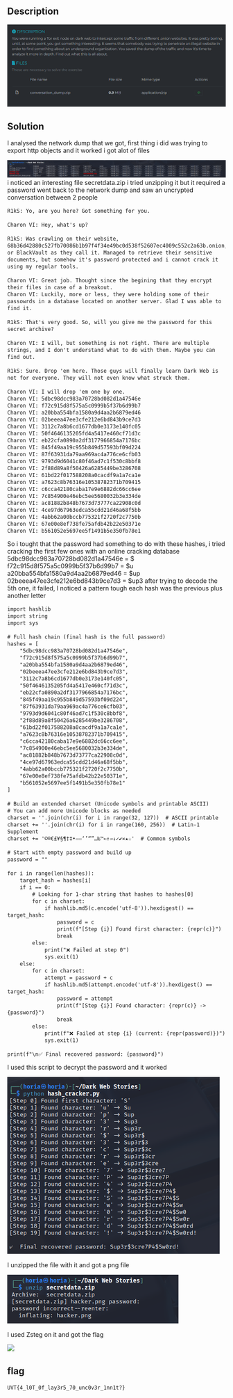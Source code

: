 ## Description 
![](assets/Step1.png)
## Solution 
I analysed the network dump that we got, first thing i did was trying to export http objects and it worked i got alot of files 

![](assets/Step2.png) 
i noticed an interesting file secretdata.zip i tried unzipping it but it required a password
went back to the network dump and saw an uncrypted conversation between 2 people 

```
R1kS: Yo, are you here? Got something for you.

Charon VI: Hey, what's up?

R1kS: Was crawling on their website, 68b36d42880c527fb70086b1b97f4f34e49bc0d538f52607ec4009c552c2a63b.onion, or BlackVault as they call it. Managed to retrieve their sensitive documents, but somehow it's password protected and i cannot crack it using my regular tools.

Charon VI: Great job. Thought since the begining that they encrypt their files in case of a breakout.
Charon VI: Luckily, more or less, they were holding some of their passowrds in a database located on another server. Glad I was able to find it.

R1kS: That's very good. So, will you give me the password for this secret archive?

Charon VI: I will, but something is not right. There are multiple strings, and I don't understand what to do with them. Maybe you can find out.

R1kS: Sure. Drop 'em here. Those guys will finally learn Dark Web is not for everyone. They will not even know what struck them.

Charon VI: I will drop 'em one by one.
Charon VI: 5dbc98dcc983a70728bd082d1a47546e
Charon VI: f72c915d8f575a5c0999b5f37b6d99b7
Charon VI: a20bba554bfa1580a9d4aa2b6879ed46
Charon VI: 02beeea47ee3cfe212e6bd843b9ce7d3
Charon VI: 3112c7a8b6cd1677db0e3173e140fc05
Charon VI: 50f4646135205fd4a5417e460cf71d3c
Charon VI: eb22cfa0890a2df3177966854a7176bc
Charon VI: 845f49aa19c955b849d57593bf09d224
Charon VI: 87f63931da79aa969ac4a776ce6cfb03
Charon VI: 9793d9d6041c80f46ad7c1f530c8bbf8
Charon VI: 2f88d89a8f50426a6285449be3286708
Charon VI: 61bd22f017588208a0cacdf9a1a7ca1e
Charon VI: a7623c8b76316e10538782371b709415
Charon VI: c6cca42180caba17e9e6882dc66cc6ee 
Charon VI: 7c854900e46ebc5ee5680032b3e334de
Charon VI: ac81882b848b7673d73777ca22908c0d
Charon VI: 4ce97d67963edca55cdd21d46a68f5bb
Charon VI: 4abb62a00bccb775321f2720f2c7750b
Charon VI: 67e00e8ef738fe75afdb42b22e50371e
Charon VI: b561052e5697ee5f1491b5e350fb78e1
```
So i tought that the password had something to do with these hashes, i tried cracking the first few ones with an online cracking database 
5dbc98dcc983a70728bd082d1a47546e = $
f72c915d8f575a5c0999b5f37b6d99b7 = $u
a20bba554bfa1580a9d4aa2b6879ed46 = $up
02beeea47ee3cfe212e6bd843b9ce7d3 = $up3 
after trying to decode the 5th one, it failed, 
I noticed a pattern tough each hash was the previous plus another letter 
```
import hashlib
import string
import sys

# Full hash chain (final hash is the full password)
hashes = [
    "5dbc98dcc983a70728bd082d1a47546e",
    "f72c915d8f575a5c0999b5f37b6d99b7",
    "a20bba554bfa1580a9d4aa2b6879ed46",
    "02beeea47ee3cfe212e6bd843b9ce7d3",
    "3112c7a8b6cd1677db0e3173e140fc05",
    "50f4646135205fd4a5417e460cf71d3c",
    "eb22cfa0890a2df3177966854a7176bc",
    "845f49aa19c955b849d57593bf09d224",
    "87f63931da79aa969ac4a776ce6cfb03",
    "9793d9d6041c80f46ad7c1f530c8bbf8",
    "2f88d89a8f50426a6285449be3286708",
    "61bd22f017588208a0cacdf9a1a7ca1e",
    "a7623c8b76316e10538782371b709415",
    "c6cca42180caba17e9e6882dc66cc6ee",
    "7c854900e46ebc5ee5680032b3e334de",
    "ac81882b848b7673d73777ca22908c0d",
    "4ce97d67963edca55cdd21d46a68f5bb",
    "4abb62a00bccb775321f2720f2c7750b",
    "67e00e8ef738fe75afdb42b22e50371e",
    "b561052e5697ee5f1491b5e350fb78e1"
]

# Build an extended charset (Unicode symbols and printable ASCII)
# You can add more Unicode blocks as needed
charset = ''.join(chr(i) for i in range(32, 127))  # ASCII printable
charset += ''.join(chr(i) for i in range(160, 256))  # Latin-1 Supplement
charset += '©®€£¥§¶†‡•–—‘’“”…‰™←↑→↓✓✔✕★☆'  # Common symbols

# Start with empty password and build up
password = ""

for i in range(len(hashes)):
    target_hash = hashes[i]
    if i == 0:
        # Looking for 1-char string that hashes to hashes[0]
        for c in charset:
            if hashlib.md5(c.encode('utf-8')).hexdigest() == target_hash:
                password = c
                print(f"[Step {i}] Found first character: {repr(c)}")
                break
        else:
            print("❌ Failed at step 0")
            sys.exit(1)
    else:
        for c in charset:
            attempt = password + c
            if hashlib.md5(attempt.encode('utf-8')).hexdigest() == target_hash:
                password = attempt
                print(f"[Step {i}] Found character: {repr(c)} -> {password}")
                break
        else:
            print(f"❌ Failed at step {i} (current: {repr(password)})")
            sys.exit(1)

print(f"\n✅ Final recovered password: {password}")
```
I used this script to decrypt the password and it worked 


![](assets/Step3.png)

I unzipped the file with it and got a png file





![](assets/Step4.png)




I used Zsteg on it and got the flag











![](assets/Step5/png)







## flag
```
UVT{4_l0T_0f_lay3r5_70_unc0v3r_1nn1t?}
```
